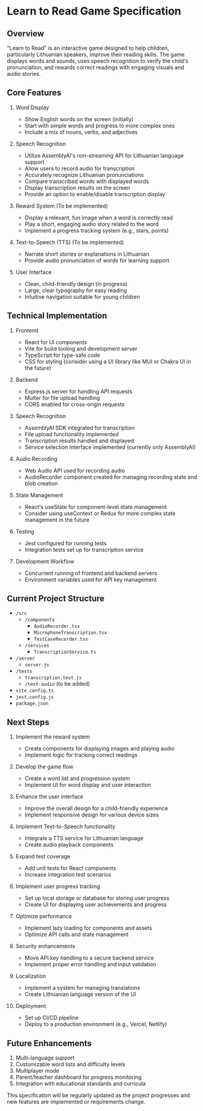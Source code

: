 # Learn to Read Game Specification

## Overview
"Learn to Read" is an interactive game designed to help children, particularly Lithuanian speakers, improve their reading skills. The game displays words and sounds, uses speech recognition to verify the child's pronunciation, and rewards correct readings with engaging visuals and audio stories.

## Core Features

1. Word Display
   - Show English words on the screen (initially)
   - Start with simple words and progress to more complex ones
   - Include a mix of nouns, verbs, and adjectives

2. Speech Recognition
   - Utilize AssemblyAI's non-streaming API for Lithuanian language support
   - Allow users to record audio for transcription
   - Accurately recognize Lithuanian pronunciations
   - Compare transcribed words with displayed words
   - Display transcription results on the screen
   - Provide an option to enable/disable transcription display

3. Reward System (To be implemented)
   - Display a relevant, fun image when a word is correctly read
   - Play a short, engaging audio story related to the word
   - Implement a progress tracking system (e.g., stars, points)

4. Text-to-Speech (TTS) (To be implemented)
   - Narrate short stories or explanations in Lithuanian
   - Provide audio pronunciation of words for learning support

5. User Interface
   - Clean, child-friendly design (in progress)
   - Large, clear typography for easy reading
   - Intuitive navigation suitable for young children

## Technical Implementation

1. Frontend
   - React for UI components
   - Vite for build tooling and development server
   - TypeScript for type-safe code
   - CSS for styling (consider using a UI library like MUI or Chakra UI in the future)

2. Backend
   - Express.js server for handling API requests
   - Multer for file upload handling
   - CORS enabled for cross-origin requests

3. Speech Recognition
   - AssemblyAI SDK integrated for transcription
   - File upload functionality implemented
   - Transcription results handled and displayed
   - Service selection interface implemented (currently only AssemblyAI)

4. Audio Recording
   - Web Audio API used for recording audio
   - AudioRecorder component created for managing recording state and blob creation

5. State Management
   - React's useState for component-level state management
   - Consider using useContext or Redux for more complex state management in the future

6. Testing
   - Jest configured for running tests
   - Integration tests set up for transcription service

7. Development Workflow
   - Concurrent running of frontend and backend servers
   - Environment variables used for API key management

## Current Project Structure

- `/src`
  - `/components`
    - `AudioRecorder.tsx`
    - `MicrophoneTranscription.tsx`
    - `TestCaseRecorder.tsx`
  - `/services`
    - `TranscriptionService.ts`
- `/server`
  - `server.js`
- `/tests`
  - `transcription.test.js`
  - `/test-audio` (to be added)
- `vite.config.ts`
- `jest.config.js`
- `package.json`

## Next Steps

1. Implement the reward system
   - Create components for displaying images and playing audio
   - Implement logic for tracking correct readings

2. Develop the game flow
   - Create a word list and progression system
   - Implement UI for word display and user interaction

3. Enhance the user interface
   - Improve the overall design for a child-friendly experience
   - Implement responsive design for various device sizes

4. Implement Text-to-Speech functionality
   - Integrate a TTS service for Lithuanian language
   - Create audio playback components

5. Expand test coverage
   - Add unit tests for React components
   - Increase integration test scenarios

6. Implement user progress tracking
   - Set up local storage or database for storing user progress
   - Create UI for displaying user achievements and progress

7. Optimize performance
   - Implement lazy loading for components and assets
   - Optimize API calls and state management

8. Security enhancements
   - Move API key handling to a secure backend service
   - Implement proper error handling and input validation

9. Localization
   - Implement a system for managing translations
   - Create Lithuanian language version of the UI

10. Deployment
    - Set up CI/CD pipeline
    - Deploy to a production environment (e.g., Vercel, Netlify)

## Future Enhancements

1. Multi-language support
2. Customizable word lists and difficulty levels
3. Multiplayer mode
4. Parent/teacher dashboard for progress monitoring
5. Integration with educational standards and curricula

This specification will be regularly updated as the project progresses and new features are implemented or requirements change.